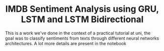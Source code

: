 <h1 style="text-align: center;"><b>IMDB Sentiment Analysis using GRU, LSTM and LSTM Bidirectional </b></h1>

This is a work we've done in the context of a practical tutorial at uni, the goal was to classify sentiments from texts through different neural networks architectures. A lot more details are present in the notebook

